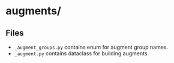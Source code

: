 # augments/

## Files

- `_augment_groups.py` contains enum for augment group names.
- `_augment.py` contains dataclass for building augments.